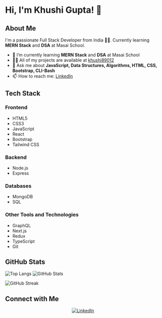 # Hi, I'm Khushi Gupta! 👋

## About Me

I'm a passionate Full Stack Developer from India 🧑‍💻. Currently learning **MERN Stack** and **DSA** at Masai School.

- 🌱 I’m currently learning **MERN Stack** and **DSA** at Masai School
- 👨‍💻 All of my projects are available at [khushi89012](https://github.com/khushi89012)
- 💬 Ask me about **JavaScript, Data Structures, Algorithms, HTML, CSS, Bootstrap, CLI-Bash**
- 📫 How to reach me: [LinkedIn](https://www.linkedin.com/in/khushi-gupta-279650229/)

## Tech Stack

### Frontend
- HTML5
- CSS3
- JavaScript
- React
- Bootstrap
- Tailwind CSS

### Backend
- Node.js
- Express

### Databases
- MongoDB
- SQL

### Other Tools and Technologies
- GraphQL
- Next.js
- Redux
- TypeScript
- Git

## GitHub Stats

![Top Langs](https://github-readme-stats.vercel.app/api/top-langs/?username=khushi89012&layout=compact&theme=dark)
![GitHub Stats](https://github-readme-stats.vercel.app/api?username=khushi89012&theme=dark&show_icons=true)

![GitHub Streak](https://github-readme-streak-stats.herokuapp.com/?user=khushi89012&theme=dark)

## Connect with Me

<p align="center">
  <a href="https://www.linkedin.com/in/khushi-gupta-279650229/"><img src="https://img.shields.io/badge/LinkedIn-0077B5?style=for-the-badge&logo=linkedin&logoColor=white" alt="LinkedIn"></a>
</p>
